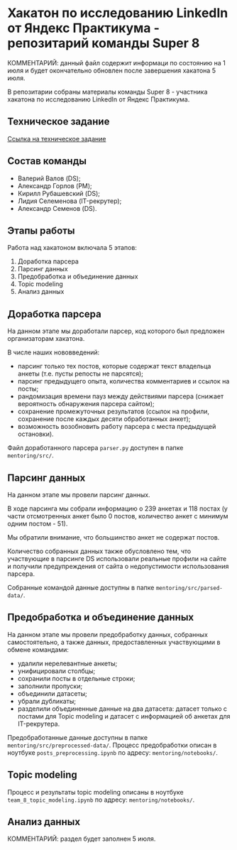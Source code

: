 # Хакатон по исследованию LinkedIn от Яндекс Практикума - репозитарий команды Super 8

КОММЕНТАРИЙ: данный файл содержит информаци по состоянию на 1 июля и будет окончательно обновлен после завершения хакатона 5 июля.

В  репозитарии собраны материалы команды Super 8 - участника хакатона по исследованию LinkedIn от Яндекс Практикума.

## Техническое задание

[Ссылка на техническое задание](https://disk.yandex.ru/i/yw9n8PmVr1LvNg)

## Состав команды

- Валерий Валов (DS);
- Александр Горлов (PM);
- Кирилл Рубашевский (DS);
- Лидия Селеменова (IT-рекрутер);
- Александр Семенов (DS).

## Этапы работы

Работа над хакатоном включала 5 этапов:

1. Доработка парсера
2. Парсинг данных
3. Предобработка и объединение данных
4. Topic modeling
5. Анализ данных

## Доработка парсера

На данном этапе мы доработали парсер, код которого был предложен организаторам хакатона.

В числе наших нововведений:

- парсинг только тех постов, которые содержат текст владельца анкеты (т.е. пусты репосты не парсятся);
- парсинг предыдущего опыта, количества комментариев и ссылок на посты;
- рандомизация времени пауз между действиями парсера (снижает вероятность обнаружения парсера сайтом);
- сохранение промежуточных результатов (ссылок на профили, сохранение после каждых десяти обработанных анкет);
- возможность возобновить работу парсера с места предыдущей остановки).

Файл доработанного парсера `parser.py` доступен в папке `mentoring/src/`.

## Парсинг данных

На данном этапе мы провели парсинг данных. 

В ходе парсинга мы собрали информацию о 239 анкетах и 118 постах (у части отсмотренных анкет было 0 постов, количество анкет с минимум одним постом - 51). 

Мы обратили внимание, что большинство анкет не содержат постов.

Количество собранных данных также обусловлено тем, что участвующие в парсинге DS использовали реальные профили на сайте и получили предупреждения от сайта о недопустимости использования парсера.

Собранные командой данные доступны в папке `mentoring/src/parsed-data/`.

## Предобработка и объединение данных

На данном этапе мы провели предобработку данных, собранных самостоятельно, а также данных, предоставленных участвующими в обмене командами:

- удалили нерелевантные анкеты;
- унифицировали столбцы;
- сохранили посты в отдельные строки;
- заполнили пропуски;
- объединили датасеты;
- убрали дубликаты;
- разделили объединенные данные на два датасета: датасет только с постами для Topic modeling и датасет с информацией об анкетах для IT-рекрутера.

Предобработанные данные доступны в папке `mentoring/src/preprocessed-data/`.
Процесс предобработки описан в ноутбуке `posts_preprocessing.ipynb` по адресу: `mentoring/notebooks/`.

## Topic modeling

Процесс и результаты topic modeling описаны в ноутбуке `team_8_topic_modeling.ipynb` по адресу: `mentoring/notebooks/`.

## Анализ данных

КОММЕНТАРИЙ: раздел будет заполнен 5 июля.
